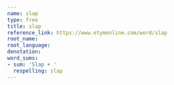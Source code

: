 ```yaml
---
name: slap
type: free
title: slap
reference_link: https://www.etymonline.com/word/slap
root_name: 
root_language: 
denotation: 
word_sums:
- sum: 'Slap + '
  respelling: slap
---
```

